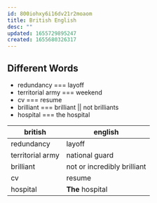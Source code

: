 ```yaml
---
id: 800iohxy6i16dv21r2moaom
title: British English
desc: ""
updated: 1655729895247
created: 1655680326317
---
```


## Different Words

- redundancy === layoff
- territorial army === weekend
- cv === resume
- brilliant === brilliant || not brilliants
- hospital === the hospital

| british          | english                     |
| ---------------- | --------------------------- |
| redundancy       | layoff                      |
| territorial army | national guard              |
| brilliant        | not or incredibly brilliant |
| cv               | resume                      |
| hospital         | **The** hospital            |
